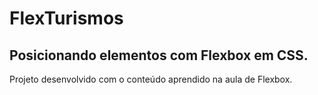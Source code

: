 # FlexTurismos
## Posicionando elementos com Flexbox em CSS.


Projeto desenvolvido com o conteúdo aprendido na aula de Flexbox.
